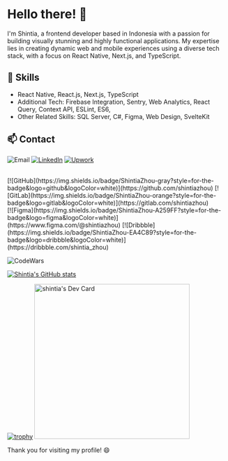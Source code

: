 
# Hello there! 👋

I'm Shintia, a frontend developer based in Indonesia with a passion for building visually stunning and highly functional applications. My expertise lies in creating dynamic web and mobile experiences using a diverse tech stack, with a focus on React Native, Next.js, and TypeScript.

## 🚀 Skills
-  React Native, React.js, Next.js, TypeScript
- Additional Tech: Firebase Integration, Sentry, Web Analytics, React Query, Context API, ESLint, ES6,
- Other Related Skills: SQL Server, C#, Figma, Web Design, SvelteKit

## 📫 Contact
![Email](https://img.shields.io/badge/shintiazhouu28%40gmail.com-red?style=for-the-badge&logo=Gmail&logoColor=white)
[![LinkedIn](https://img.shields.io/badge/ShintiaZhou-blue?style=for-the-badge&logo=linkedin&logoColor=white)](https://www.linkedin.com/in/shintiazhou/)
[![Upwork](https://img.shields.io/badge/ShintiaZhou-6FDA44?style=for-the-badge&logo=upwork&logoColor=white)](https://www.upwork.com/freelancers/~019ef46e1d16309d13?mp_source=share)

<br>
[![GitHub](https://img.shields.io/badge/ShintiaZhou-gray?style=for-the-badge&logo=github&logoColor=white)](https://github.com/shintiazhou)
[![GitLab](https://img.shields.io/badge/ShintiaZhou-orange?style=for-the-badge&logo=gitlab&logoColor=white)](https://gitlab.com/shintiazhou)
<br>
[![Figma](https://img.shields.io/badge/ShintiaZhou-A259FF?style=for-the-badge&logo=figma&logoColor=white)](https://www.figma.com/@shintiazhou)
[![Dribbble](https://img.shields.io/badge/ShintiaZhou-EA4C89?style=for-the-badge&logo=dribbble&logoColor=white)](https://dribbble.com/shintia_zhou)

<br>



![CodeWars](https://www.codewars.com/users/shintiazhou/badges/large)


[![Shintia's GitHub stats](https://github-readme-stats.vercel.app/api?username=shintiazhou&theme=gruvbox)](https://github.com/shintiazhou/github-readme-stats)

[![trophy](https://github-profile-trophy.vercel.app/?username=shintiazhou&theme=onedark)](https://github.com/shintiazhou/github-profile-trophy)
<a href="https://app.daily.dev/shintiazz"><img src="https://api.daily.dev/devcards/v2/7SozaWKTFVrxeM01JkBIe.png?type=default&r=735" width="356" alt="shintia's Dev Card"/></a>

Thank you for visiting my profile! 😄


<!--
**shintiazhou/shintiazhou** is a ✨ _special_ ✨ repository because its `README.md` (this file) appears on your GitHub profile.

Here are some ideas to get you started:

- 🔭 I’m currently working on ...
- 🌱 I’m currently learning ...
- 👯 I’m looking to collaborate on ...
- 🤔 I’m looking for help with ...
- 💬 Ask me about ...
- 📫 How to reach me: ...
- 😄 Pronouns: ...
- ⚡ Fun fact: ...
-->
